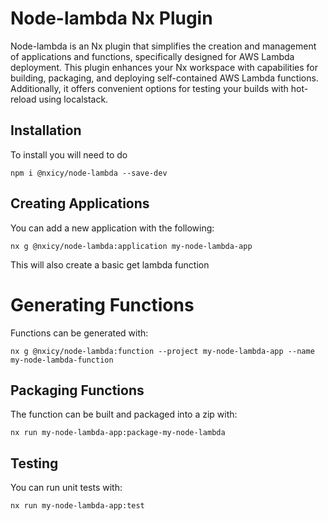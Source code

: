 # Node-lambda Nx Plugin
Node-lambda is an Nx plugin that simplifies the creation and management of applications and functions, specifically designed for AWS Lambda deployment. This plugin enhances your Nx workspace with capabilities for building, packaging, and deploying self-contained AWS Lambda functions. Additionally, it offers convenient options for testing your builds with hot-reload using localstack.

## Installation

To install you will need to do
```
npm i @nxicy/node-lambda --save-dev
```

## Creating Applications

You can add a new application with the following:

```
nx g @nxicy/node-lambda:application my-node-lambda-app

```

This will also create a basic get lambda function

# Generating Functions

Functions can be generated with:

```
nx g @nxicy/node-lambda:function --project my-node-lambda-app --name my-node-lambda-function

```

## Packaging Functions

The function can be built and packaged into a zip with:

```
nx run my-node-lambda-app:package-my-node-lambda 
```


## Testing
You can run unit tests with:

```
nx run my-node-lambda-app:test
```


